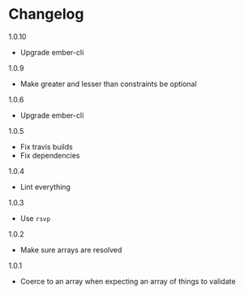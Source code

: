 # Changelog

1.0.10

* Upgrade ember-cli

1.0.9

* Make greater and lesser than constraints be optional

1.0.6

* Upgrade ember-cli

1.0.5

* Fix travis builds
* Fix dependencies

1.0.4

* Lint everything

1.0.3

* Use `rsvp`

1.0.2

* Make sure arrays are resolved

1.0.1

* Coerce to an array when expecting an array of things to validate
